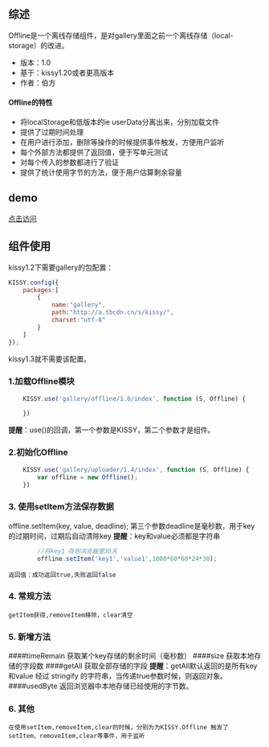 ## 综述

Offline是一个离线存储组件，是对gallery里面之前一个离线存储（local-storage）的改进。

* 版本：1.0
* 基于：kissy1.20或者更高版本
* 作者：伯方


#### Offline的特性

* 将localStorage和低版本的ie userData分离出来，分别加载文件
* 提供了过期时间处理
* 在用户进行添加，删除等操作的时候提供事件触发，方便用户监听
* 每个外部方法都提供了返回值，便于写单元测试
* 对每个传入的参数都进行了验证
* 提供了统计使用字节的方法，便于用户估算剩余容量

## demo

[点击访问](http://sirzxj.github.com/gallery/offline/1.0/demo.html)

## 组件使用

kissy1.2下需要gallery的包配置：

```javascript
KISSY.config({
    packages:[
        {
            name:"gallery",
            path:"http://a.tbcdn.cn/s/kissy/",
            charset:"utf-8"
        }
    ]
});
```

kissy1.3就不需要该配置。


### 1.加载Offline模块

```javascript
    KISSY.use('gallery/offline/1.0/index', function (S, Offline) {

    })
```
**提醒**：use()的回调，第一个参数是KISSY，第二个参数才是组件。

### 2.初始化Offline

```javascript
    KISSY.use('gallery/uploader/1.4/index', function (S, Offline) {
        var offline = new Offline();
    })
```

### 3. 使用setItem方法保存数据
  offline.setItem(key, value, deadline);
	第三个参数deadline是毫秒数，用于key的过期时间，过期后自动清除key
	**提醒**：key和value必须都是字符串 

```javascript
		//将key1 存到浏览器里30天
        offline.setItem('key1','value1',1000*60*60*24*30);
```
	返回值：成功返回true,失败返回false



### 4. 常规方法
	getItem获得,removeItem移除，clear清空

### 5. 新增方法	

####timeRemain
	获取某个key存储的剩余时间（毫秒数）
####size
	获取本地存储的字段数
####getAll
	获取全部存储的字段
	**提醒**：getAll默认返回的是所有key和value 经过 stringify 的字符串，当传递true参数时候，则返回对象。
####usedByte
	返回浏览器中本地存储已经使用的字节数。
### 6. 其他
	在使用setItem,removeItem,clear的时候，分别为为KISSY.Offline 触发了 setItem，removeItem,clear等事件，用于监听	 

